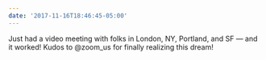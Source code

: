 ```yaml
---
date: '2017-11-16T18:46:45-05:00'
---
```

Just had a video meeting with folks in London, NY, Portland, and SF — and it worked! Kudos to @zoom_us for finally realizing this dream!
